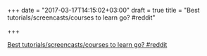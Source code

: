 +++
date = "2017-03-17T14:15:02+03:00"
draft = true
title = "Best tutorials/screencasts/courses to learn go?  #reddit"

+++

<p><a href="https://t.co/YW6ZRbQgYp">Best tutorials/screencasts/courses to learn go?  #reddit</a></p>
